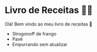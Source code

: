 # Livro de Receitas :man_cook:
Olá! Bem vindo ao meu livro de receitas :wave:
 - Strogonoff de frango
 - Pavê
 - Empurrando sem atualizar